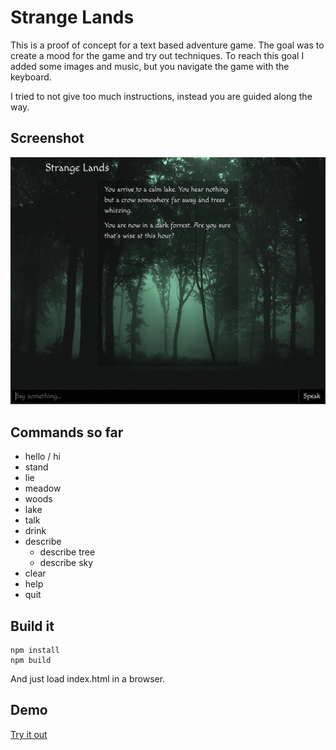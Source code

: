 # Strange Lands

This is a proof of concept for a text based adventure game.
The goal was to create a mood for the game and try out techniques.
To reach this goal I added some images and music, but you navigate the game
with the keyboard.

I tried to not give too much instructions, instead you are guided along the way.

## Screenshot

![Strange Lands](strange-lands.png "Strange Lands")

## Commands so far

- hello / hi
- stand
- lie
- meadow
- woods
- lake
- talk
- drink
- describe
  - describe tree
  - describe sky
- clear
- help
- quit

## Build it

```
npm install
npm build
```

And just load index.html in a browser.

## Demo

[Try it out](https://strange-lands.vercel.app/)
